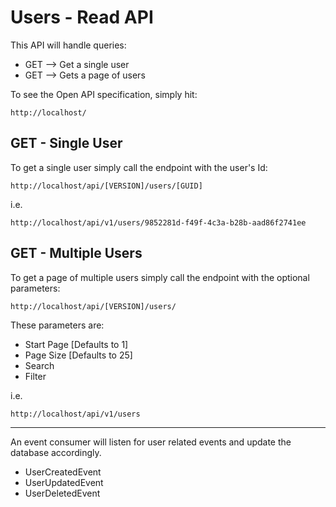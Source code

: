 Users - Read API
================

This API will handle queries:

- GET --> Get a single user
- GET --> Gets a page of users

To see the Open API specification, simply hit:

```http://localhost/```


GET - Single User
-----------------

To get a single user simply call the endpoint with the user's Id:

```http://localhost/api/[VERSION]/users/[GUID]```

i.e. 

```http://localhost/api/v1/users/9852281d-f49f-4c3a-b28b-aad86f2741ee```

GET - Multiple Users
-----------------

To get a page of multiple users simply call the endpoint with the optional parameters:

```http://localhost/api/[VERSION]/users/```

These parameters are:

- Start Page [Defaults to 1]
- Page Size [Defaults to 25]
- Search
- Filter

i.e. 

```http://localhost/api/v1/users```

---

An event consumer will listen for user related events and update the database accordingly.

- UserCreatedEvent
- UserUpdatedEvent
- UserDeletedEvent
